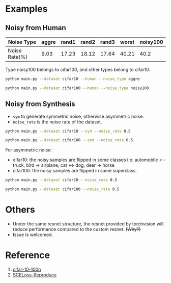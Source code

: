 



# Examples
## Noisy from Human
| Noise Type    | aggre | rand1 | rand2 | rand3 | worst | noisy100 |
|---------------|-------|-------|-------|-------|-------|----------|
| Noise Rate(%) | 9.03  | 17.23 | 18.12 | 17.64 | 40.21 | 40.2     |

Type noisy100 belongs to cifar100, and other types belong to cifar10.
```bash
python main.py --dataset cifar10 --human --noise_type aggre
```
```bash
python main.py --dataset cifar100 --human --noise_type noisy100
```
## Noisy from Synthesis
- `sym` to generate symmetric noise, otherwise asymmetric noise.
- `noise_rate` is the noise rate of the dataset.
```bash
python main.py --dataset cifar10 --sym --noise_rate 0.5
```
```bash
python main.py --dataset cifar100 --sym --noise_rate 0.5
```

For asymmetric noise:
- cifar10: the noisy samples are flipped in some classes i.e. automobile < - truck, bird -> airplane, cat <-> dog, deer -> horse
- cifar100: the noisy samples are flipped in same superclass.

```bash
python main.py --dataset cifar10 --noise_rate 0.5
```

```bash
python main.py --dataset cifar100 --noise_rate 0.5
```


# Others
- Under the same resnet structure, the resnet provided by torchvision will reduce performance compared to the custom resnet. ~~(Why?)~~
- Issue is welcomed.

# Reference
1. [cifar-10-100n](https://github.com/UCSC-REAL/cifar-10-100n)
2. [SCELoss-Reproduce](https://github.com/HanxunH/SCELoss-Reproduce/)